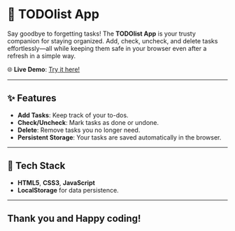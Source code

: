 # 📝 TODOlist App  

Say goodbye to forgetting tasks! The **TODOlist App** is your trusty companion for staying organized. Add, check, uncheck, and delete tasks effortlessly—all while keeping them safe in your browser even after a refresh in a simple way.  

🌐 **Live Demo**: [Try it here!](https://leahamp.github.io/ToDoListApp/)  

---

## ✨ Features  
- **Add Tasks**: Keep track of your to-dos.  
- **Check/Uncheck**: Mark tasks as done or undone.  
- **Delete**: Remove tasks you no longer need.  
- **Persistent Storage**: Your tasks are saved automatically in the browser.  

---

## 🚀 Tech Stack  
- **HTML5**, **CSS3**, **JavaScript**  
- **LocalStorage** for data persistence.  

---

## Thank you  and Happy coding!
